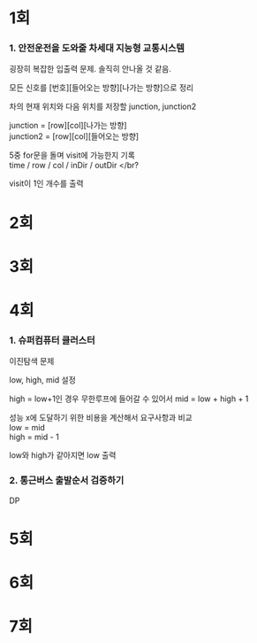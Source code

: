 # 1회
### 1. 안전운전을 도와줄 차세대 지능형 교통시스템
굉장히 복잡한 입출력 문제. 솔직히 안나올 것 같음. </br>

모든 신호를 [번호][들어오는 방향][나가는 방향]으로 정리 </br>

차의 현재 위치와 다음 위치를 저장할 junction, junction2 </br>

junction = [row][col][나가는 방향] </br>
junction2 = [row][col][들어오는 방향] </br>

5중 for문을 돌며 visit에 가능한지 기록 </br>
time / row / col / inDir / outDir </br?

visit이 1인 개수를 출력</br>

# 2회


# 3회


# 4회
### 1. 슈퍼컴퓨터 클러스터
이진탐색 문제 </br>

low, high, mid 설정 </br>

high = low+1인 경우 무한루프에 들어갈 수 있어서 mid = low + high + 1 </br>

성능 x에 도달하기 위한 비용을 계산해서 요구사항과 비교 </br>
low = mid </br>
high = mid - 1 </br>

low와 high가 같아지면 low 출력 </br>

### 2. 통근버스 출발순서 검증하기
DP </br>

# 5회


# 6회


# 7회

